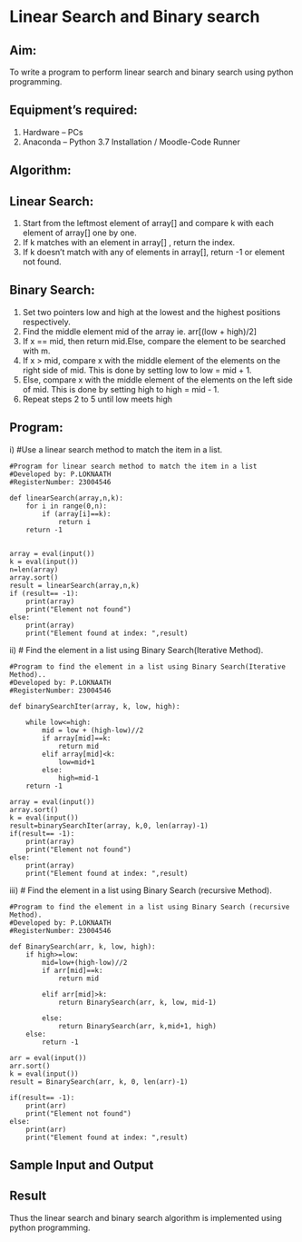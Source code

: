 # Linear Search and Binary search
## Aim:
To write a program to perform linear search and binary search using python programming.
## Equipment’s required:
1.	Hardware – PCs
2.	Anaconda – Python 3.7 Installation / Moodle-Code Runner
## Algorithm:
## Linear Search:
1.	Start from the leftmost element of array[] and compare k with each element of array[] one by one.
2.	If k matches with an element in array[] , return the index.
3.	If k doesn’t match with any of elements in array[], return -1 or element not found.
## Binary Search:
1.	Set two pointers low and high at the lowest and the highest positions respectively.
2.	Find the middle element mid of the array ie. arr[(low + high)/2]
3.	If x == mid, then return mid.Else, compare the element to be searched with m.
4.	If x > mid, compare x with the middle element of the elements on the right side of mid. This is done by setting low to low = mid + 1.
5.	Else, compare x with the middle element of the elements on the left side of mid. This is done by setting high to high = mid - 1.
6.	Repeat steps 2 to 5 until low meets high
## Program:
i)	#Use a linear search method to match the item in a list.
```
#Program for linear search method to match the item in a list
#Developed by: P.LOKNAATH
#RegisterNumber: 23004546

def linearSearch(array,n,k):
    for i in range(0,n):
        if (array[i]==k):
            return i
    return -1
    
    
array = eval(input())
k = eval(input()) 
n=len(array)
array.sort()
result = linearSearch(array,n,k)
if (result== -1):
    print(array)
    print("Element not found")
else:
    print(array)
    print("Element found at index: ",result)
```
ii)	# Find the element in a list using Binary Search(Iterative Method).
```
#Program to find the element in a list using Binary Search(Iterative Method)..
#Developed by: P.LOKNAATH
#RegisterNumber: 23004546

def binarySearchIter(array, k, low, high):
    
    while low<=high:
        mid = low + (high-low)//2
        if array[mid]==k:
            return mid
        elif array[mid]<k:
            low=mid+1
        else:
            high=mid-1
    return -1
    
array = eval(input())
array.sort()
k = eval(input()) 
result=binarySearchIter(array, k,0, len(array)-1)
if(result== -1):
    print(array)
    print("Element not found")
else:
    print(array)
    print("Element found at index: ",result)
```
iii)	# Find the element in a list using Binary Search (recursive Method).
```
#Program to find the element in a list using Binary Search (recursive Method).
#Developed by: P.LOKNAATH
#RegisterNumber: 23004546

def BinarySearch(arr, k, low, high):
    if high>=low:
        mid=low+(high-low)//2
        if arr[mid]==k:
            return mid
        
        elif arr[mid]>k:
            return BinarySearch(arr, k, low, mid-1)
        
        else:
            return BinarySearch(arr, k,mid+1, high)
    else:
        return -1
            
arr = eval(input())
arr.sort()
k = eval(input()) 
result = BinarySearch(arr, k, 0, len(arr)-1)

if(result== -1):
    print(arr)
    print("Element not found")
else:
    print(arr)
    print("Element found at index: ",result)
```
## Sample Input and Output






## Result
Thus the linear search and binary search algorithm is implemented using python programming.
